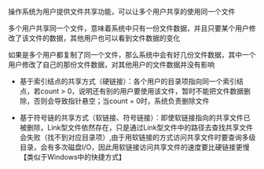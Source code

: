 操作系统为用户提供文件共享功能，可以让多个用户共享的使用同一个文件

多个用户共享同一个文件，意味着系统中只有一份文件数据，并且只要某个用户修改了该文件的数据，其他用户也可以看到文件数据的变化

如果是多个用户都复制了同一个文件，那么系统中会有好几份文件数据，其中一个用户修改了自己的那份文件数据，对其他用户的文件数据并没有影响

- 基于索引结点的共享方式（硬链接）：各个用户的目录项指向同一个索引结点，若count > 0，说明还有别的用户要使用该文件，暂时不能把文件数据删除，否则会导致指针悬空；当count = 0时，系统负责删除文件

- 基于符号链的共享方式（软链接、符号链接）：即使软链接指向的共享文件已被删除，Link型文件依然存在，只是通过Link型文件中的路径去查找共享文件会失败（找不到对应目录项）,由于用软链接的方式访问共享文件时要查询多级目录，会有多次磁盘I/O，因此用软链接访问共享文件的速度要比硬链接更慢【类似于Windows中的快捷方式】

